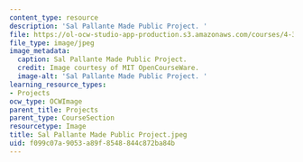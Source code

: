 ```yaml
---
content_type: resource
description: 'Sal Pallante Made Public Project. '
file: https://ol-ocw-studio-app-production.s3.amazonaws.com/courses/4-301-introduction-to-the-visual-arts-spring-2007/f099c07a9053a89f8548844c872ba84b_SalPallanteMadePublicProject.jpeg
file_type: image/jpeg
image_metadata:
  caption: Sal Pallante Made Public Project.
  credit: Image courtesy of MIT OpenCourseWare.
  image-alt: 'Sal Pallante Made Public Project. '
learning_resource_types:
- Projects
ocw_type: OCWImage
parent_title: Projects
parent_type: CourseSection
resourcetype: Image
title: Sal Pallante Made Public Project.jpeg
uid: f099c07a-9053-a89f-8548-844c872ba84b
---
```

